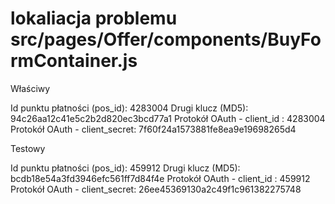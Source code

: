 # lokaliacja problemu src/pages/Offer/components/BuyFormContainer.js

Właściwy 

Id punktu płatności (pos_id):	4283004
Drugi klucz (MD5):	94c26aa12c41e5c2b2d820ec3bcd77a1
Protokół OAuth - client_id :	4283004
Protokół OAuth - client_secret:	7f60f24a1573881fe8ea9e19698265d4

Testowy 

Id punktu płatności (pos_id):	459912
Drugi klucz (MD5):	bcdb18e54a3fd3946efc561ff7d84f4e
Protokół OAuth - client_id :	459912
Protokół OAuth - client_secret:	26ee45369130a2c49f1c961382275748